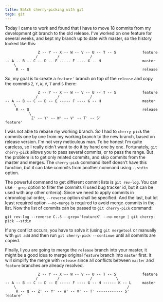 ```yaml
---
title: Batch cherry-picking with git
tags: git
---
```


Today I came to work and found that I have to move 18 commits from my
development git branch to the old release.  I've worked on one feature for
several weeks, and kept my branch up to date with master, so the history looked
like this:

```
               Z -- Y -- X -- W -- V -- U -- T -- S            feature
              /         /              /
-- A -- B -- C -- D -- E ----- F ---- G -- H                   master
    \
     R -- Q                                                    release
```

So, my goal is to create a `feature'` branch on top of the `release` and copy the
commits `Z`, `Y`, `W`, `V`, `T` and `S` there:

<!--more-->

```
               Z -- Y -- X -- W -- V -- U -- T -- S            feature
              /         /              /
-- A -- B -- C -- D -- E ----- F ---- G -- H                   master
    \
     R -- Q                                                    release
           \
            Z' -- Y' -- W' -- V' -- T' -- S'                   feature'
```

I was not able to rebase my working branch. So I had to `cherry-pick` the
commits one by one from my working branch to the new branch, based on release
version.  I'm not very meticulous man.  To be honest I'm quite careless, so I
really didn't want to do it by hand one by one.  Fortunately, `git cherry-pick`
allows you to pass several commits, or to pass the range. But the problem is to
get only related commits, and skip commits from the master and merges. The
`cherry-pick` command itself doesn't have this function, but it can take
commits from another command using `--stdin` option.

The powerful command to get different commit lists is `git rev-log`.  You can
use `--grep` option to filter the commits (I used bug tracker id, but it can be
used with any other criteria).  Since we need to apply commits in chronological
order, `--reverse` option shall be specified.  And the last, but lot least
required option `--no-merge` is required to avoid merge-commits in the list.
Now the list of commits can be passed to `git cherry-pick` command:

```
git rev-log --reverse C..S --grep='featureX' --no-merge | git cherry-pick --stdin
```

If any conflict occurs, you have to solve it (using `git mergetool` or manually
with `git add` and then run `git cherry-pick --continue` until all commits are
copied.

Finally, I you are going to merge the `release` branch into your master, it
might be a good idea to merge original `feature` branch into `master` first.
It will simplify the merge with `release` since all conflicts between `master`
and `feature` branches are already resolved.

```
               Z -- Y -- X -- W -- V -- U -- T -- S            feature
              /         /              /           \
-- A -- B -- C -- D -- E ----- F ---- G -- H ------ K -- L     master
    \                                                   /
     R -- Q -- Z' -- Y' -- W' -- V' -- T' ------------ S'      feature'
```

